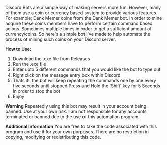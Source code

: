 Discord Bots are a simple way of making servers more fun. However, many of them use a coin or currency based system to provide various features. For example; Dank Memer coins from the Dank Memer bot. In order to mine acquire these coins members have to perform certain command based acions. Sometimes multiple times in order to get a sufficient amount of currency/coins.
So here's a simple bot I've made to help automate the process of mining such coins on your Discord server.

**How to Use:**
1. Download the .exe file from Releases
2. Run the .exe file
3. Enter upto 5 different commands that you would like the bot to type out
4. Right click on the message entry box within Discord
5. Thats it!, the bot will keep repeating the commands one by one every five seconds until stopped
    Press and Hold the 'Shift' key for 5 Seconds in order to stop the bot
5. Enjoy

**Warning**
Repeatedly using this bot may result in your account being banned. Use at your own risk. I am not responsible for any accounts terminated or banned due to the use of this automation program.

**Additional Information**
You are free to take the code associated with this program and use it for your own purposes. There are no restriction in copying, modifying or redistributing this code.
